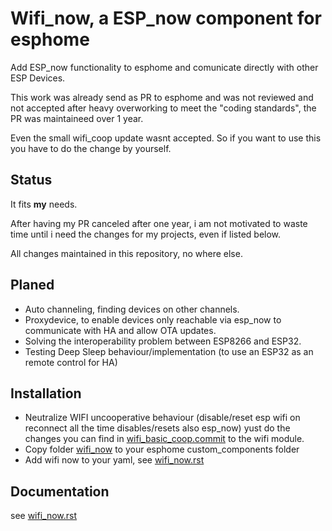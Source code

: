 # Wifi_now, a ESP_now component for esphome

Add ESP_now functionality to esphome and comunicate directly with other ESP Devices.

This work was already send as PR to esphome and was not reviewed and not accepted after heavy overworking to meet the "coding standards", the PR was maintaineed over 1 year.

Even the small wifi_coop update wasnt accepted. So if you want to use this you have to do the change by yourself.

## Status

It fits **my** needs.

After having my PR canceled after one year, i am not motivated to waste time until i need the changes for my projects, even if listed below.

All changes maintained in this repository, no where else.

## Planed
- Auto channeling, finding devices on other channels.
- Proxydevice, to enable devices only reachable via esp_now to communicate with HA and allow OTA updates.
- Solving the interoperability problem between ESP8266 and ESP32.
- Testing Deep Sleep behaviour/implementation (to use an ESP32 as an remote control for HA)

## Installation
- Neutralize WIFI uncooperative behaviour (disable/reset esp wifi on reconnect all the time disables/resets also esp_now) yust do the changes you can find in [wifi_basic_coop.commit](wifi_basic_coop.commit) to the wifi module.
- Copy folder [wifi_now](wifi_now) to your esphome custom_components folder
- Add wifi now to your yaml, see [wifi_now.rst](wifi_now.rst)

## Documentation

see [wifi_now.rst](wifi_now.rst)
